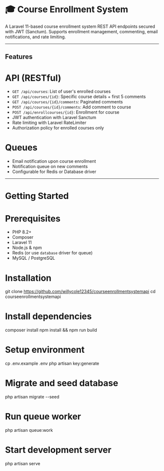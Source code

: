 # 🎓 Course Enrollment System

A Laravel 11-based course enrollment system REST API endpoints secured with JWT (Sanctum). Supports enrollment management, commenting, email notifications, and rate limiting.

---

## Features

# API (RESTful)
- `GET /api/courses`: List of user's enrolled courses
- `GET /api/courses/{id}`: Specific course details + first 5 comments
- `GET /api/courses/{id}/comments`: Paginated comments
- `POST /api/courses/{id}/comments`: Add comment to course
- `POST /api/enrollcourses/{id}`: Enrollment for course
- JWT authentication with Laravel Sanctum
- Rate limiting with Laravel RateLimiter
- Authorization policy for enrolled courses only

# Queues
- Email notification upon course enrollment
- Notification queue on new comments
- Configurable for Redis or Database driver

---

# Getting Started

# Prerequisites
- PHP 8.2+
- Composer
- Laravel 11
- Node.js & npm
- Redis (or use `database` driver for queue)
- MySQL / PostgreSQL

# Installation


git clone https://github.com/willycole12345/courseenrollmentsystemapi
cd courseenrollmentsystemapi

# Install dependencies
composer install
npm install && npm run build

# Setup environment
cp .env.example .env
php artisan key:generate

# Migrate and seed database
php artisan migrate --seed

# Run queue worker
php artisan queue:work

# Start development server
php artisan serve
